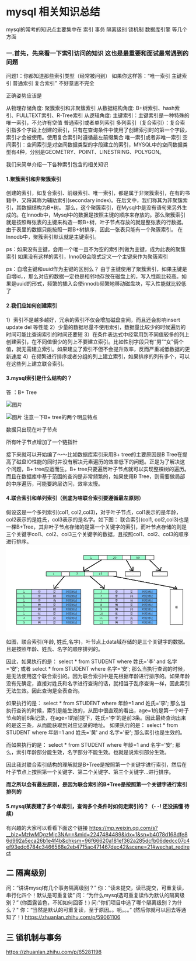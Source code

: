 # **mysql 相关知识总结**
mysql的常考的知识点主要集中在 索引 事务 隔离级别 锁机制 数据库引擎 等几个方面

### 一.首先，先来看一下索引访问的知识 这也是最重要和面试最常遇到的问题

问题1：你都知道那些索引类型（经常被问到）
如果你这样答：“唯一索引 主键索引 普通索引 复合索引” 不好意思不完全

正确姿势应该是 

从物理存储角度:
 聚簇索引和非聚簇索引
从数据结构角度:
 B+树索引、hash索引、FULLTEXT索引、R-Tree索引
从逻辑角度:
主键索引：主键索引是一种特殊的唯一索引，不允许有空值
普通索引或者单列索引
多列索引（复合索引）：复合索引指多个字段上创建的索引，只有在查询条件中使用了创建索引时的第一个字段，索引才会被使用。使用复合索引时遵循最左前缀集合
唯一索引或者非唯一索引
空间索引：空间索引是对空间数据类型的字段建立的索引，MYSQL中的空间数据类型有4种，分别是GEOMETRY、POINT、LINESTRING、POLYGON。

我们来简单介绍一下各种索引包含的相关知识
#### 1.聚簇索引和非聚簇索引
创建的索引，如复合索引、前缀索引、唯一索引，都是属于非聚簇索引，在有的书籍中，又将其称为辅助索引(secondary index)。在后文中，我们称其为非聚簇索引，其数据结构为B+树。
那么，这个聚簇索引，在Mysql中是没有语句来另外生成的。在Innodb中，Mysql中的数据是按照主键的顺序来存放的。那么聚簇索引就是按照每张表的主键来构造一颗B+树，叶子节点存放的就是整张表的行数据。由于表里的数据只能按照一颗B+树排序，因此一张表只能有一个聚簇索引。
在Innodb中，聚簇索引默认就是主键索引。

ps：如果没有主键，会用一个唯一且不为空的索引列做为主键，成为此表的聚簇索引 如果没有这样的索引，InnoDB会隐式定义一个主键来作为聚簇索引

ps：自增主键和uuid作为主键的区别么？
由于主键使用了聚簇索引，如果主键是自增id，，那么对应的数据一定也是相邻地存放在磁盘上的，写入性能比较高。如果是uuid的形式，频繁的插入会使innodb频繁地移动磁盘块，写入性能就比较低了

#### **2.我们应如何创建索引**
1）索引不是越多越好，冗余的索引不仅会增加磁盘空间，而且还会影响insert update del 等性能
2）少量的数据尽量不使用索引，数据量比较少的时候遍历的时间可能比查询索引的时间还要短
3）在条件表达式中经常用到不同值较多的列上创建索引，在不同值很少的列上不要建立索引。比如性别字段只有“男”“女”俩个值，就无需建立索引。如果建立了索引不但不会提升效率，反而严重减低数据的更新速度
4）在频繁进行排序或者分组的列上建立索引，如果排序的列有多个，可以在这些列上建立联合索引。

#### 3.mysql索引是什么结构的？
答 ：B+ Tree

![图片](https://mmbiz.qpic.cn/mmbiz_png/SYoYmIOcI5pNETceKAjvsqX8QNKR8ib9JXJObPtDTOcYYOEM0oQH1krZ6gqcGqT2hoc78RiaSUpvx1JbAPISo5Nw/640?wx_fmt=png&tp=webp&wxfrom=5&wx_lazy=1&wx_co=1
)

![图片](https://mmbiz.qpic.cn/mmbiz_jpg/SYoYmIOcI5pNETceKAjvsqX8QNKR8ib9JXmvXI7D577A8KVD24sEByOg3gRW5MGh1B00OVoQn0rM0DHdpiazb5tw/640?wx_fmt=jpeg&tp=webp&wxfrom=5&wx_lazy=1&wx_co=1
)
注意一下B+ tree的两个明显特点

数据只出现在叶子节点

所有叶子节点增加了一个链指针

接下来就可以开始编了～～比如数据库索引采用B+ tree的主要原因是B Tree在提高了磁盘IO性能的同时并没有解决元素遍历的效率低下的问题。正是为了解决这个问题，B+ tree应运而生。B+ tree只要遍历叶子节点就可以实现整棵树的遍历。而且在数据库中基于范围的查询是非常频繁的，如果使用B Tree，则需要做局部的中序遍历，可能要跨层访问，效率太慢。

#### 4.联合索引和单列索引（到底为啥联合索引要遵循最左原则）
假设这是一个多列索引(col1, col2,col3)，对于叶子节点，col1表示的是年龄，col2表示的是姓氏，col3表示的是名字。如下图：
联合索引(col1, col2,col3)也是一棵B+Tree，其非叶子节点存储的是第一个关键字的索引，而叶节点存储的则是三个关键字col1、col2、col3三个关键字的数据，且按照col1、col2、col3的顺序进行排序。
![图片](https://raw.githubusercontent.com/zlcting/zlc_gopl/master/Z-md/img/Jointindex_structure.png)

如图，联合索引(年龄, 姓氏,名字)，叶节点上data域存储的是三个关键字的数据。且是按照年龄、姓氏、名字的顺序排列的。

因此，如果执行的是：
select * from STUDENT where 姓氏='李' and 名字='安';
或者
select * from STUDENT where 名字='安';
那么当执行查询的时候，是无法使用这个联合索引的。因为联合索引中是先根据年龄进行排序的。如果年龄没有先确定，直接对姓氏和名字进行查询的话，就相当于乱序查询一样，因此索引无法生效。因此查询是全表查询。

如果执行的是：
select * from STUDENT where 年龄=1 and 姓氏='李';
那么当执行查询的时候，索引是能生效的，从图中很直观的看出，age=1的是第一个叶子节点的前6条记录，在age=1的前提下，姓氏=’李’的是前3条。因此最终查询出来的是这三条，从而能获取到对应记录的地址。
如果执行的是：
select * from STUDENT where 年龄=1 and 姓氏='黄' and 名字='安';
那么索引也是生效的。

而如果执行的是：
select * from STUDENT where 年龄=1 and 名字='安';
那么，索引年龄部分能生效，名字部分不能生效。也就是说索引部分生效。

因此我对联合索引结构的理解就是B+Tree是按照第一个关键字进行索引，然后在叶子节点上按照第一个关键字、第二个关键字、第三个关键字…进行排序。

**而之所以会有最左原则，是因为联合索引的B+Tree是按照第一个关键字进行索引排列的**


#### 5.mysql某表建了多个单索引，查询多个条件时如何走索引的？（- -! 还没搞懂 待续）
有兴趣的大家可以看看下面这个链接
https://mp.weixin.qq.com/s?__biz=MzIwMDgzMjc3NA==&mid=2247484489&idx=1&sn=b4078d168dfe86d992a5eca26b1e4f4b&chksm=96f66620a181ef362a285dcfb06dedcc07c4ef93edc6784c3466568e2eb4715ac471467dec42&scene=21#wechat_redirect


## 二 隔离级别


问：“讲讲mysql有几个事务隔离级别？” 
你：“读未提交，读已提交，可重复读，串行化四个！默认是可重复读” 
问：“为什么mysql选可重复读作为默认的隔离级别？” 
(你面露苦色，不知如何回答！) 
问:"你们项目中选了哪个隔离级别？为什么？" 
你：“当然是默认的可重复读，至于原因。。呃。。。” (然后你就可以回去等通知了！)
https://zhuanlan.zhihu.com/p/59061106

## 三 锁机制与事务
https://zhuanlan.zhihu.com/p/65281198